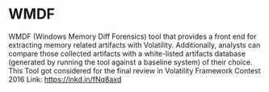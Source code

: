 # WMDF
WMDF (Windows Memory Diff Forensics) tool that provides a front end for extracting memory related artifacts with Volatility. Additionally, analysts can compare those collected artifacts with a white-listed artifacts database (generated by running the tool against a baseline system) of their choice.
This Tool got considered for the final review in Volatility Framework Contest 2016
Link: https://lnkd.in/fNq8axd
